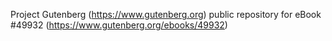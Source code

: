 Project Gutenberg (https://www.gutenberg.org) public repository for eBook #49932 (https://www.gutenberg.org/ebooks/49932)

